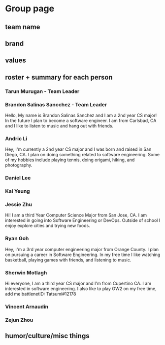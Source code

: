 # Group page

## team name

## brand

## values





## roster + summary for each person

### Tarun Murugan - Team Leader

### Brandon Salinas Sancchez - Team Leader

Hello, My name is Brandon Salinas Sanchez and I am a 2nd year CS major! In the future I plan to become a software engineer. I am from Carlsbad, CA and I like to listen to music and hang out with friends.

### Andric Li

Hey, I'm currently a 2nd year CS major and I was born and raised in San Diego, CA. I plan on doing something related to software engineering. Some of my hobbies include playing tennis, doing origami, hiking, and photography.

### Daniel Lee

### Kai Yeung

### Jessie Zhu 

Hi! I am a third Year Computer Science Major from San Jose, CA. I am interested in going into Software Engineering or DevOps. Outside of school I enjoy explore cities and trying new foods. 

### Ryan Goh

Hey, I'm a 3rd year computer engineering major from Orange County. I plan on pursuing a career in Software Engineering. In my free time I like watching basketball, playing games with friends, and listening to music.

### Sherwin Motlagh

Hi everyone, I am a third year CS major and I'm from Cupertino CA. I am interested in software engineering. I also like to play OW2 on my free time, add me battlenetID: Tatsumi#12178 

### Vincent Arnaudin

### Zejun Zhou




## humor/culture/misc things
